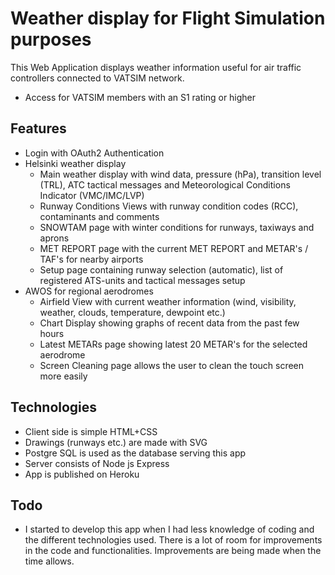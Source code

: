 # Weather display for Flight Simulation purposes

This Web Application displays weather information useful for air traffic controllers connected to VATSIM network.

- Access for VATSIM members with an S1 rating or higher

## Features

- Login with OAuth2 Authentication
- Helsinki weather display
  - Main weather display with wind data, pressure (hPa), transition level (TRL), ATC tactical messages and Meteorological Conditions Indicator (VMC/IMC/LVP)
  - Runway Conditions Views with runway condition codes (RCC), contaminants and comments
  - SNOWTAM page with winter conditions for runways, taxiways and aprons
  - MET REPORT page with the current MET REPORT and METAR's / TAF's for nearby airports
  - Setup page containing runway selection (automatic), list of registered ATS-units and tactical messages setup
- AWOS for regional aerodromes
  - Airfield View with current weather information (wind, visibility, weather, clouds, temperature, dewpoint etc.)
  - Chart Display showing graphs of recent data from the past few hours
  - Latest METARs page showing latest 20 METAR's for the selected aerodrome
  - Screen Cleaning page allows the user to clean the touch screen more easily

## Technologies

- Client side is simple HTML+CSS
- Drawings (runways etc.) are made with SVG
- Postgre SQL is used as the database serving this app
- Server consists of Node js Express
- App is published on Heroku

## Todo

- I started to develop this app when I had less knowledge of coding and the different technologies used. There is a lot of room for improvements in the code and functionalities. Improvements are being made when the time allows.